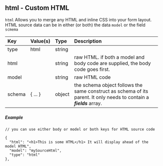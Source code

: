 ## html - Custom HTML 

`html` Allows you to merge any HTML and inline CSS into your form layout. HTML source data can be in either \(or both\) the data `model` or the field `scmema`



| Key | Value\(s\) | Type | Description |
| :--- | :--- | :--- | :--- |
| type | html | string |  |
| html |   | string | raw HTML. if both a model and body code are supplied, the body code goes first. |
| model |  | string | raw HTML code |
| schema | { ... } | object | the schema object follows the same construct as schema of its parent. It only needs to contain a _**fields**_ array. |

##### 


##### Example

```
// you can use either body or model or both keys for HTML source code

{
  "html": "<h1>This is some HTML</h1> It will display ahead of the model HTML",
  "model": "mySourceHtml",
  "type": "html"
},


```

